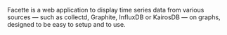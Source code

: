 Facette is a web application to display time series data from various sources — such as collectd, Graphite, InfluxDB or KairosDB — on graphs, designed to be easy to setup and to use.
